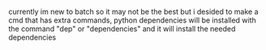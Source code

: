 currently im new to batch so it may not be the best but i desided to make a cmd that has extra commands, python dependencies will be installed with the command "dep" or "dependencies" and it will install the needed dependencies
